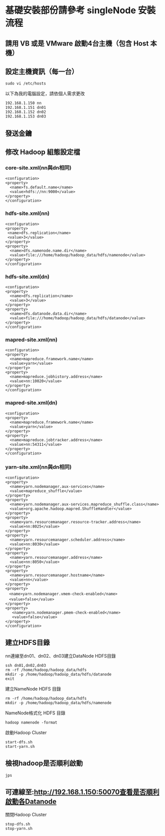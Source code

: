 # 基礎安裝部份請參考 singleNode 安裝流程

## 請用 VB 或是 VMware 啟動4台主機（包含 Host 本機）

## 設定主機資訊（每一台）
```
sudo vi /etc/hosts
```
以下為我的電腦設定，請依個人需求更改
```
192.168.1.150 nn
192.168.1.151 dn01
192.168.1.152 dn02
192.168.1.153 dn03
```

## 發送金鑰

## 修改 Hadoop 組態設定檔

### core-site.xml(nn與dn相同)
```
<configuration>
<property>
  <name>fs.default.name</name>
  <value>hdfs://nn:9000</value>
</property>
</configuration>
```

### hdfs-site.xml(nn)
```
<configuration>
<property>
 <name>dfs.replication</name>
 <value>3</value>
</property>
<property>
  <name>dfs.namenode.name.dir</name>
  <value>file:///home/hadoop/hadoop_data/hdfs/namenode</value>
</property>
</configuration>
```

### hdfs-site.xml(dn)
```
<configuration>
<property>
  <name>dfs.replication</name>
  <value>3</value>
</property>
<property>
  <name>dfs.datanode.data.dir</name>
  <value>file:///home/hadoop/hadoop_data/hdfs/datanode</value>
</property>
</configuration>
```

### mapred-site.xml(nn)
```
<configuration>
<property>
  <name>mapreduce.framework.name</name>
  <value>yarn</value>
</property>
<property>
  <name>mapreduce.jobhistory.address</name>
  <value>nn:10020</value>
</property>
</configuration>
```

### mapred-site.xml(dn)
```
<configuration>
<property>
  <name>mapreduce.framework.name</name>
  <value>yarn</value>
</property>
<property>
  <name>mapreduce.jobtracker.address</name>
  <value>nn:54311</value>
</property>
</configuration>
```

### yarn-site.xml(nn與dn相同)
```
<configuration>
<property>
  <name>yarn.nodemanager.aux-services</name>
  <value>mapreduce_shuffle</value>
</property>
<property>
  <name>yarn.nodemanager.aux-services.mapreduce_shuffle.class</name>
  <value>org.apache.hadoop.mapred.ShuffleHandler</value>
</property>
<property>
  <name>yarn.resourcemanager.resource-tracker.address</name>
  <value>nn:8025</value>
</property>
<property>
  <name>yarn.resourcemanager.scheduler.address</name>
  <value>nn:8030</value>
</property>
<property>
  <name>yarn.resourcemanager.address</name>
  <value>nn:8050</value>
</property>
<property>
  <name>yarn.resourcemanager.hostname</name>
  <value>nn</value>
</property>
<property>
　<name>yarn.nodemanager.vmem-check-enabled</name>
　<value>false</value>
</property>
<property>
   <name>yarn.nodemanager.pmem-check-enabled</name>
   <value>false</value>
</property>
</configuration>
```

## 建立HDFS目錄
nn連線至dn01、dn02、dn03建立DataNode HDFS目錄
```
ssh dn01,dn02,dn03
rm -rf /home/hadoop/hadoop_data/hdfs
mkdir -p /home/hadoop/hadoop_data/hdfs/datanode
exit
```

建立NameNode HDFS 目錄
```
rm -rf /home/hadoop/hadoop_data/hdfs
mkdir -p /home/hadoop/hadoop_data/hdfs/namenode
```

NameNode格式化 HDFS 目錄
```
hadoop namenode -format
```

啟動Hadoop Cluster
```
start-dfs.sh
start-yarn.sh
```
## 檢視hadoop是否順利啟動
```
jps
```
## 可連線至:http://192.168.1.150:50070查看是否順利啟動各Datanode


關閉Hadoop Cluster
```
stop-dfs.sh
stop-yarn.sh
```
